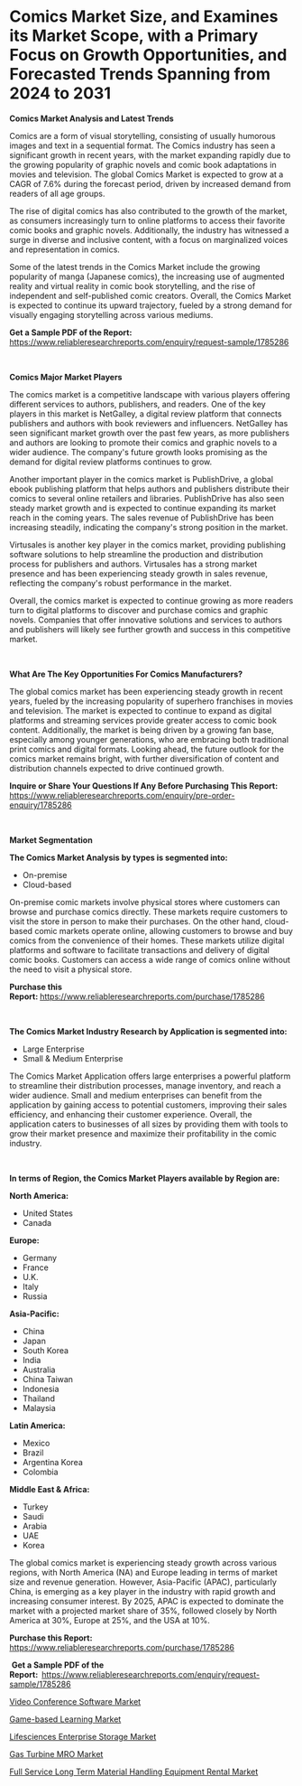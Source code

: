 <p><h1>Comics Market Size, and Examines its Market Scope, with a Primary Focus on Growth Opportunities, and Forecasted Trends Spanning from 2024 to 2031</h1></p><p><strong>Comics Market Analysis and Latest Trends</strong></p>
<p><p>Comics are a form of visual storytelling, consisting of usually humorous images and text in a sequential format. The Comics industry has seen a significant growth in recent years, with the market expanding rapidly due to the growing popularity of graphic novels and comic book adaptations in movies and television. The global Comics Market is expected to grow at a CAGR of 7.6% during the forecast period, driven by increased demand from readers of all age groups.</p><p>The rise of digital comics has also contributed to the growth of the market, as consumers increasingly turn to online platforms to access their favorite comic books and graphic novels. Additionally, the industry has witnessed a surge in diverse and inclusive content, with a focus on marginalized voices and representation in comics.</p><p>Some of the latest trends in the Comics Market include the growing popularity of manga (Japanese comics), the increasing use of augmented reality and virtual reality in comic book storytelling, and the rise of independent and self-published comic creators. Overall, the Comics Market is expected to continue its upward trajectory, fueled by a strong demand for visually engaging storytelling across various mediums.</p></p>
<p><strong>Get a Sample PDF of the Report:&nbsp;</strong> <a href="https://www.reliableresearchreports.com/enquiry/request-sample/1785286">https://www.reliableresearchreports.com/enquiry/request-sample/1785286</a></p>
<p>&nbsp;</p>
<p><strong>Comics Major Market Players</strong></p>
<p><p>The comics market is a competitive landscape with various players offering different services to authors, publishers, and readers. One of the key players in this market is NetGalley, a digital review platform that connects publishers and authors with book reviewers and influencers. NetGalley has seen significant market growth over the past few years, as more publishers and authors are looking to promote their comics and graphic novels to a wider audience. The company's future growth looks promising as the demand for digital review platforms continues to grow.</p><p>Another important player in the comics market is PublishDrive, a global ebook publishing platform that helps authors and publishers distribute their comics to several online retailers and libraries. PublishDrive has also seen steady market growth and is expected to continue expanding its market reach in the coming years. The sales revenue of PublishDrive has been increasing steadily, indicating the company's strong position in the market.</p><p>Virtusales is another key player in the comics market, providing publishing software solutions to help streamline the production and distribution process for publishers and authors. Virtusales has a strong market presence and has been experiencing steady growth in sales revenue, reflecting the company's robust performance in the market.</p><p>Overall, the comics market is expected to continue growing as more readers turn to digital platforms to discover and purchase comics and graphic novels. Companies that offer innovative solutions and services to authors and publishers will likely see further growth and success in this competitive market.</p></p>
<p>&nbsp;</p>
<p><strong>What Are The Key Opportunities For Comics Manufacturers?</strong></p>
<p><p>The global comics market has been experiencing steady growth in recent years, fueled by the increasing popularity of superhero franchises in movies and television. The market is expected to continue to expand as digital platforms and streaming services provide greater access to comic book content. Additionally, the market is being driven by a growing fan base, especially among younger generations, who are embracing both traditional print comics and digital formats. Looking ahead, the future outlook for the comics market remains bright, with further diversification of content and distribution channels expected to drive continued growth.</p></p>
<p><strong>Inquire or Share Your Questions If Any Before Purchasing This Report:</strong> <a href="https://www.reliableresearchreports.com/enquiry/pre-order-enquiry/1785286">https://www.reliableresearchreports.com/enquiry/pre-order-enquiry/1785286</a></p>
<p>&nbsp;</p>
<p><strong>Market Segmentation</strong></p>
<p><strong>The Comics Market Analysis by types is segmented into:</strong></p>
<p><ul><li>On-premise</li><li>Cloud-based</li></ul></p>
<p><p>On-premise comic markets involve physical stores where customers can browse and purchase comics directly. These markets require customers to visit the store in person to make their purchases. On the other hand, cloud-based comic markets operate online, allowing customers to browse and buy comics from the convenience of their homes. These markets utilize digital platforms and software to facilitate transactions and delivery of digital comic books. Customers can access a wide range of comics online without the need to visit a physical store.</p></p>
<p><strong>Purchase this Report:&nbsp;</strong><a href="https://www.reliableresearchreports.com/purchase/1785286">https://www.reliableresearchreports.com/purchase/1785286</a></p>
<p>&nbsp;</p>
<p><strong>The Comics Market Industry Research by Application is segmented into:</strong></p>
<p><ul><li>Large Enterprise</li><li>Small & Medium Enterprise</li></ul></p>
<p><p>The Comics Market Application offers large enterprises a powerful platform to streamline their distribution processes, manage inventory, and reach a wider audience. Small and medium enterprises can benefit from the application by gaining access to potential customers, improving their sales efficiency, and enhancing their customer experience. Overall, the application caters to businesses of all sizes by providing them with tools to grow their market presence and maximize their profitability in the comic industry.</p></p>
<p>&nbsp;</p>
<p><strong>In terms of Region, the Comics Market Players available by Region are:</strong></p>
<p>
    <p> <strong> North America: </strong>
        <ul>
            <li>United States</li>
            <li>Canada</li>
        </ul>
        </p> 
    <p> <strong> Europe: </strong>
        <ul>
            <li>Germany</li>
            <li>France</li>
            <li>U.K.</li>
            <li>Italy</li>
            <li>Russia</li>
        </ul>
        </p> 
    <p> <strong> Asia-Pacific: </strong>
        <ul>
            <li>China</li>
            <li>Japan</li>
            <li>South Korea</li>
            <li>India</li>
            <li>Australia</li>
            <li>China Taiwan</li>
            <li>Indonesia</li>
            <li>Thailand</li>
            <li>Malaysia</li>
        </ul>
        </p> 
    <p> <strong> Latin America: </strong>
        <ul>
            <li>Mexico</li>
            <li>Brazil</li>
            <li>Argentina Korea</li>
            <li>Colombia</li>
        </ul>
        </p> 
    <p> <strong> Middle East & Africa: </strong>
        <ul>
            <li>Turkey</li>
            <li>Saudi</li>
            <li>Arabia</li>
            <li>UAE</li>
            <li>Korea</li>
        </ul>
    </p>
    </p>
<p><p>The global comics market is experiencing steady growth across various regions, with North America (NA) and Europe leading in terms of market size and revenue generation. However, Asia-Pacific (APAC), particularly China, is emerging as a key player in the industry with rapid growth and increasing consumer interest. By 2025, APAC is expected to dominate the market with a projected market share of 35%, followed closely by North America at 30%, Europe at 25%, and the USA at 10%.</p></p>
<p><strong>Purchase this Report: </strong><a href="https://www.reliableresearchreports.com/purchase/1785286">https://www.reliableresearchreports.com/purchase/1785286</a></p>
<p>&nbsp;<strong>Get a Sample PDF of the Report:&nbsp;&nbsp;</strong><a href="https://www.reliableresearchreports.com/enquiry/request-sample/1785286">https://www.reliableresearchreports.com/enquiry/request-sample/1785286</a></p>
<p><strong></strong></p>
<p><p><a href="https://medium.com/@philliphicks76g/video-conference-software-market-size-cagr-trends-2024-2030-0063ed978725">Video Conference Software Market</a></p><p><a href="https://medium.com/@philliphicks76g/game-based-learning-market-share-evolution-and-market-growth-trends-2024-2031-a2af2ad3be89">Game-based Learning Market</a></p><p><a href="https://medium.com/@philliphicks76g/lifesciences-enterprise-storage-market-insight-market-trends-growth-forecasted-from-2024-to-2031-b520d5bf5b4e">Lifesciences Enterprise Storage Market</a></p><p><a href="https://medium.com/@philliphicks76g/gas-turbine-mro-market-size-market-outlook-and-market-forecast-2024-to-2031-94aeb92af7e9">Gas Turbine MRO Market</a></p><p><a href="https://medium.com/@philliphicks76g/full-service-long-term-material-handling-equipment-rental-market-the-key-to-successful-business-8883c94aabef">Full Service Long Term Material Handling Equipment Rental Market</a></p></p>